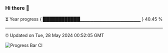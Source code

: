 ### Hi there 👋

⏳ Year progress { ████████████▁▁▁▁▁▁▁▁▁▁▁▁▁▁▁▁▁▁ } 40.45 %

---

⏰ Updated on Tue, 28 May 2024 00:52:05 GMT

![Progress Bar CI](https://github.com/liununu/liununu/workflows/Progress%20Bar%20CI/badge.svg)
